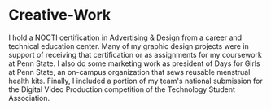 # Creative-Work
I hold a NOCTI certification in Advertising & Design from a career and technical education center. Many of my graphic design projects were in support of receiving that certification or as assignments for my coursework at Penn State. I also do some marketing work as president of Days for Girls at Penn State, an on-campus organization that sews reusable menstrual health kits. Finally, I included a portion of my team's national submission for the Digital Video Production competition of the Technology Student Association.
